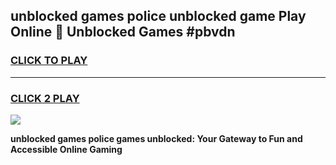 
## unblocked games police unblocked game Play Online 👋 Unblocked Games #pbvdn
<h3>
<a href="https://premium.freeplayer.one?title=unblocked_games_police&ref=21F">CLICK TO PLAY</a></h3>
<hr>

<h3>
<a href="https://premium.freeplayer.one?title=unblocked_games_police&ref=21F">CLICK 2 PLAY</a>
  
</h3>

<a href="https://premium.freeplayer.one?title=unblocked_games_police&ref=21F/"><img src="https://clearcache.store/games.png"></a>


**unblocked games police games unblocked: Your Gateway to Fun and Accessible Online Gaming**
